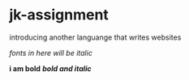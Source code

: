 # jk-assignment
introducing another languange that writes websites

*fonts in here will be italic*

**i am bold**
**_bold and italic_**

